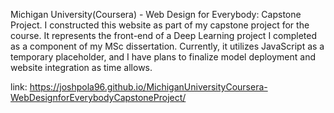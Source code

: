 Michigan University(Coursera) - Web Design for Everybody: Capstone Project.
I constructed this website as part of my capstone project for the course. It represents the front-end of a Deep Learning project I completed as a component of my MSc dissertation. Currently, it utilizes JavaScript as a temporary placeholder, and I have plans to finalize model deployment and website integration as time allows.

link: https://joshpola96.github.io/MichiganUniversityCoursera-WebDesignforEverybodyCapstoneProject/
